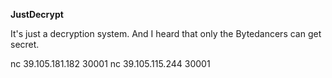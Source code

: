 **JustDecrypt**

It's just a decryption system. And I heard that only the Bytedancers can get secret.

nc 39.105.181.182 30001
nc 39.105.115.244 30001